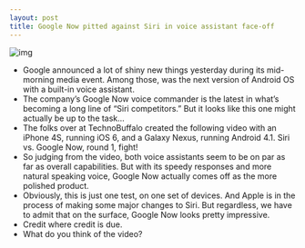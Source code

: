 ```yaml
---
layout: post
title: Google Now pitted against Siri in voice assistant face-off
---
```

![img](http://media.idownloadblog.com/wp-content/uploads/2012/06/google-now-v-siri.jpg)
* Google announced a lot of shiny new things yesterday during its mid-morning media event. Among those, was the next version of Android OS with a built-in voice assistant.
* The company’s Google Now voice commander is the latest in what’s becoming a long line of “Siri competitors.” But it looks like this one might actually be up to the task…
* The folks over at TechnoBuffalo created the following video with an iPhone 4S, running iOS 6, and a Galaxy Nexus, running Android 4.1. Siri vs. Google Now, round 1, fight!
* So judging from the video, both voice assistants seem to be on par as far as overall capabilities. But with its speedy responses and more natural speaking voice, Google Now actually comes off as the more polished product.
* Obviously, this is just one test, on one set of devices. And Apple is in the process of making some major changes to Siri. But regardless, we have to admit that on the surface, Google Now looks pretty impressive.
* Credit where credit is due.
* What do you think of the video?

